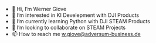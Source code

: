- 👋 Hi, I’m Werner Giove
- 👀 I’m interested in KI Develepment with DJI Products
- 🌱 I’m currently learning Python with DJI STEAM Products 
- 💞️ I’m looking to collaborate on STEAM Projects
- 📫 How to reach me w.giove@adversum-business.de

<!---
wgiove/wgiove is a ✨ special ✨ repository because its `README.md` (this file) appears on your GitHub profile.
You can click the Preview link to take a look at your changes.
--->
